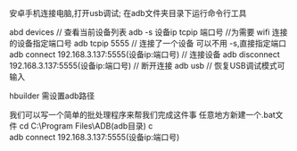 安卓手机连接电脑,打开usb调试;
在adb文件夹目录下运行命令行工具

abd devices  // 查看当前设备列表
adb -s 设备ip tcpip 端口号 //为需要 wifi 连接的设备指定端口号
adb tcpip 5555 // 连接了一个设备 可以不用 -s,直接指定端口
adb connect 192.168.3.137:5555(设备ip:端口号) // 连接设备
adb disconnect 192.168.3.137:5555(设备ip:端口号) // 断开连接
adb usb // 恢复USB调试模式可输入

hbuilder 需设置adb路径

我们可以写一个简单的批处理程序来帮我们完成这件事
任意地方新建一个.bat文件
cd C:\Program Files\ADB(adb目录)
c    
adb connect 192.168.3.137:5555(设备ip:端口号)